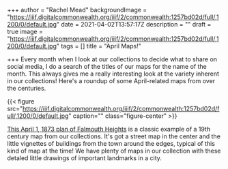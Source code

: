 +++
author = "Rachel Mead"
backgroundImage = "https://iiif.digitalcommonwealth.org/iiif/2/commonwealth:1257bd02d/full/,1200/0/default.jpg"
date = 2021-04-02T13:57:17Z
description = ""
draft = true
image = "https://iiif.digitalcommonwealth.org/iiif/2/commonwealth:1257bd02d/full/,1200/0/default.jpg"
tags = []
title = "April Maps!"

+++
Every month when I look at our collections to decide what to share on social media, I do a search of the titles of our maps for the name of the month. This always gives me a really interesting look at the variety inherent in our collections! Here's a roundup of some April-related maps from over the centuries.

{{< figure src="https://iiif.digitalcommonwealth.org/iiif/2/commonwealth:1257bd02d/full/,1200/0/default.jpg" caption="" class="figure-center" >}}

[This April 1, 1873 plan of Falmouth Heights](https://collections.leventhalmap.org/search/commonwealth:1257bd014) is a classic example of a 19th century map from our collections. It's got a street map in the center and the little vignettes of buildings from the town around the edges, typical of this kind of map at the time! We have plenty of maps in our collection with these detaled little drawings of important landmarks in a city.